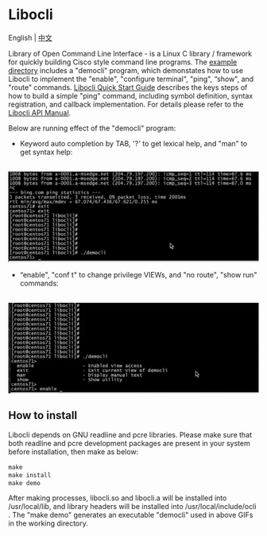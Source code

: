 # Libocli
English | [中文](README.zh_CN.md)

Library of Open Command Line Interface - is a Linux C library / framework for quickly building Cisco style command line programs. The [example directory](example) includes a "democli" program, which demonstates how to use Libocli to implement the "enable",  "configure terminal", "ping", “show", and "route" commands. [Libocli Quick Start Guide](doc/Quick%20Start%20Guide.md) describes the keys steps of how to build a simple "ping" command, including symbol definition, syntax registration, and callback implementation. For details please refer to the [Libocli API Manual](doc/README.md).

Below are running effect of the "democli" program:

- Keyword auto completion by TAB, '?' to get lexical help, and "man" to get syntax help:  
>
&nbsp;&nbsp;&nbsp;&nbsp;&nbsp;&nbsp;&nbsp;&nbsp;![image](https://github.com/diggerwoo/blobs/blob/main/img/democli1.gif)

- “enable", "conf t" to change privilege VIEWs, and "no route", "show run" commands: 
>
&nbsp;&nbsp;&nbsp;&nbsp;&nbsp;&nbsp;&nbsp;&nbsp;![image](https://github.com/diggerwoo/blobs/blob/main/img/democli2.gif)

## How to install
Libocli depends on GNU readline and pcre libraries. Please make sure that both readline and pcre development packages are present in your system before installation, then make as below:
```
make
make install
make demo
```
After making processes, libocli.so and libocli.a will be installed into /usr/local/lib, and library headers will be installed into /usr/local/include/ocli . The "make demo" generates an executable "democli" used in above GIFs in the working directory.

